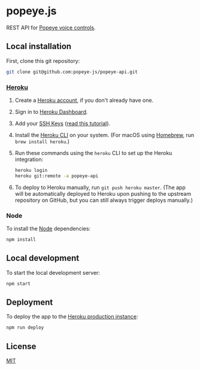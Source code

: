 # popeye.js

REST API for [Popeye voice controls](https://popeye-js.github.io/).


## Local installation

First, clone this git repository:

```sh
git clone git@github.com:popeye-js/popeye-api.git
```

### [Heroku](https://heroku.com)

1. Create a [Heroku account](https://signup.heroku.com/), if you don't already have one.
2. Sign in to [Heroku Dashboard](https://dashboard.heroku.com/account).
3. Add your [SSH Keys](https://dashboard.heroku.com/account#ssh-keys) ([read this tutorial](https://devcenter.heroku.com/articles/keys)).
4. Install the [Heroku CLI](https://devcenter.heroku.com/articles/heroku-cli) on your system. (For macOS using [Homebrew](https://brew.sh/), run `brew install heroku`.)
5. Run these commands using the `heroku` CLI to set up the Heroku integration:

    ```sh
    heroku login
    heroku git:remote -a popeye-api
    ```
6. To deploy to Heroku manually, run `git push heroku master`. (The app will be automatically deployed to Heroku upon pushing to the upstream repository on GitHub, but you can still always trigger deploys manually.)

### Node

To install the [Node](https://nodejs.org/) dependencies:

```sh
npm install
```


## Local development

To start the local development server:

```sh
npm start
```


## Deployment

To deploy the app to the [Heroku production instance](https://popeye-api.herokuapp.com/):

```sh
npm run deploy
```


## License

[MIT](LICENSE.md)

